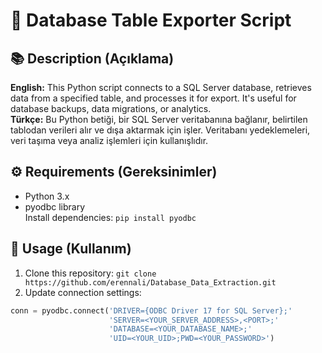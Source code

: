 # 📄 **Database Table Exporter Script**  
## 📚 **Description (Açıklama)**  
**English:** This Python script connects to a SQL Server database, retrieves data from a specified table, and processes it for export. It's useful for database backups, data migrations, or analytics.  
**Türkçe:** Bu Python betiği, bir SQL Server veritabanına bağlanır, belirtilen tablodan verileri alır ve dışa aktarmak için işler. Veritabanı yedeklemeleri, veri taşıma veya analiz işlemleri için kullanışlıdır.  

## ⚙️ **Requirements (Gereksinimler)**  
- Python 3.x  
- pyodbc library  
Install dependencies: `pip install pyodbc`  

## 🚀 **Usage (Kullanım)**  
1. Clone this repository: `git clone https://github.com/erennali/Database_Data_Extraction.git`  
2. Update connection settings:  
```python  
conn = pyodbc.connect('DRIVER={ODBC Driver 17 for SQL Server};'  
                      'SERVER=<YOUR_SERVER_ADDRESS>,<PORT>;'  
                      'DATABASE=<YOUR_DATABASE_NAME>;'  
                      'UID=<YOUR_UID>;PWD=<YOUR_PASSWORD>')  
